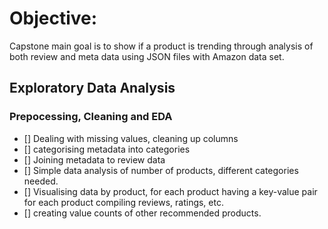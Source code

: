 # Objective: 
Capstone main goal is to show if a product is trending through analysis of both review and meta data using JSON files with Amazon data set. 

## Exploratory Data Analysis

### Prepocessing, Cleaning and EDA 
- [] Dealing with missing values, cleaning up columns 
- [] categorising metadata into categories
- [] Joining metadata to review data
- [] Simple data analysis of number of products, different categories needed. 
- [] Visualising data by product, for each product having a key-value pair for each product compiling reviews, ratings, etc. 
- [] creating value counts of other recommended products. 



